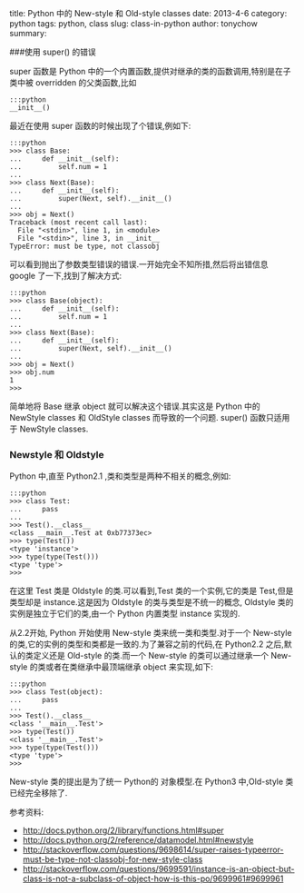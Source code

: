 title: Python 中的 New-style 和 Old-style classes
date: 2013-4-6
category: python
tags: python, class
slug: class-in-python
author: tonychow
summary:

###使用 super() 的错误

super 函数是 Python 中的一个内置函数,提供对继承的类的函数调用,特别是在子类中被 overridden 的父类函数,比如 

    :::python
    __init__()

最近在使用 super 函数的时候出现了个错误,例如下:

    :::python
    >>> class Base:
    ...     def __init__(self):
    ...         self.num = 1
    ... 
    >>> class Next(Base):
    ...     def __init__(self):
    ...         super(Next, self).__init__()
    ... 
    >>> obj = Next()
    Traceback (most recent call last):
      File "<stdin>", line 1, in <module>
      File "<stdin>", line 3, in __init__
    TypeError: must be type, not classobj

<!--more-->

可以看到抛出了参数类型错误的错误.一开始完全不知所措,然后将出错信息 google 了一下,找到了解决方式:

    :::python
    >>> class Base(object):
    ...     def __init__(self):
    ...         self.num = 1
    ... 
    >>> class Next(Base):
    ...     def __init__(self):
    ...         super(Next, self).__init__()
    ... 
    >>> obj = Next()
    >>> obj.num
    1
    >>> 

简单地将 Base 继承 object 就可以解决这个错误.其实这是 Python 中的 NewStyle classes 和 OldStyle classes 而导致的一个问题. super() 函数只适用于 NewStyle classes.

### Newstyle 和 Oldstyle

Python 中,直至 Python2.1 ,类和类型是两种不相关的概念,例如:

    :::python
    >>> class Test:
    ...     pass
    ... 
    >>> Test().__class__
    <class __main__.Test at 0xb77373ec>
    >>> type(Test())
    <type 'instance'>
    >>> type(type(Test()))
    <type 'type'>
    >>> 

在这里 Test 类是 Oldstyle 的类.可以看到,Test 类的一个实例,它的类是 Test,但是类型却是 instance.这是因为 Oldstyle 的类与类型是不统一的概念, Oldstyle 类的实例是独立于它们的类,由一个 Python 内置类型 instance 实现的.

从2.2开始, Python 开始使用 New-style 类来统一类和类型.对于一个 New-style 的类,它的实例的类型和类都是一致的.为了兼容之前的代码,在 Python2.2 之后,默认的类定义还是 Old-style 的类.而一个 New-style 的类可以通过继承一个 New-style 的类或者在类继承中最顶端继承 object 来实现,如下:

    :::python
    >>> class Test(object):
    ...     pass
    ... 
    >>> Test().__class__
    <class '__main__.Test'>
    >>> type(Test())
    <class '__main__.Test'>
    >>> type(type(Test()))
    <type 'type'>
    >>> 

New-style 类的提出是为了统一 Python的 对象模型.在 Python3 中,Old-style 类已经完全移除了.

参考资料:

- http://docs.python.org/2/library/functions.html#super
- http://docs.python.org/2/reference/datamodel.html#newstyle
- http://stackoverflow.com/questions/9698614/super-raises-typeerror-must-be-type-not-classobj-for-new-style-class
- http://stackoverflow.com/questions/9699591/instance-is-an-object-but-class-is-not-a-subclass-of-object-how-is-this-po/9699961#9699961
